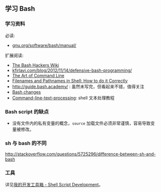 ## 学习 Bash

### 学习资料

必读:

- [gnu.org/software/bash/manual/](https://www.gnu.org/software/bash/manual/)

扩展阅读:

- [The Bash Hackers Wiki](http://wiki.bash-hackers.org/)
- [kfirlavi.com/blog/2012/11/14/defensive-bash-programming/](http://www.kfirlavi.com/blog/2012/11/14/defensive-bash-programming/)
- [The Art of Command Line](https://github.com/jlevy/the-art-of-command-line)
- [Filenames and Pathnames in Shell: How to do it Correctly](https://www.dwheeler.com/essays/filenames-in-shell.html)
- http://guide.bash.academy/ : 虽然未写完，但看起来不错，值得关注
- [Bash changes](http://wiki.bash-hackers.org/scripting/bashchanges)
- [Command-line-text-processing](https://github.com/learnbyexample/Command-line-text-processing): shell 文本处理教程

### Bash script 的缺点

- 没有文件内的私有变量的概念，`source` 加载文件必须非常谨慎，容易导致变量被修改。

### sh 与 bash 的不同

http://stackoverflow.com/questions/5725296/difference-between-sh-and-bash

### 工具

详见[我的开发工具箱 - Shell Script Development](http://adoyle.me/my-development-tools/shell-script/)。
